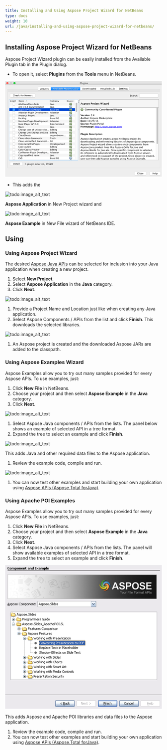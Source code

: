 ```yaml
---
title: Installing and Using Aspose Project Wizard for NetBeans
type: docs
weight: 10
url: /java/installing-and-using-aspose-project-wizard-for-netbeans/
---
```


## **Installing Aspose Project Wizard for NetBeans**
Aspose Project Wizard plugin can be easily installed from the Available Plugin tab in the Plugin dialog.

- To open it, select **Plugins** from the **Tools** menu in NetBeans.

![todo:image_alt_text](installing-and-using-aspose-project-wizard-for-netbeans_1.png)

- This adds the 

![todo:image_alt_text](http://www.aspose.com/blogs/wp-content/uploads/2014/03/asposelogosmall.png)

**Aspose Application** in New Project wizard and  

![todo:image_alt_text](http://www.aspose.com/blogs/wp-content/uploads/2014/03/asposelogosmall.png)

**Aspose Example** in New File wizard of NetBeans IDE.
## **Using**
### **Using Aspose Project Wizard**
The desired [Aspose Java APIs](http://www.aspose.com/java/total-component.aspx) can be selected for inclusion into your Java application when creating a new project.

1. Select **New Project**.
1. Select **Aspose Application** in the **Java** category.
1. Click **Next**. 

![todo:image_alt_text](http://www.aspose.com/blogs/wp-content/uploads/2014/03/01.AsposeApplication1.png)

1. Provide a Project Name and Location just like when creating any Java application.
1. Select Aspose Components / APIs from the list and click **Finish**.
   This downloads the selected libraries. 

![todo:image_alt_text](http://www.aspose.com/blogs/wp-content/uploads/2014/03/04.DownloadingComponents.png)

1. An Aspose project is created and the downloaded Aspose JARs are added to the classpath.
### **Using Aspose Examples Wizard**
Aspose Examples allow you to try out many samples provided for every Aspose APIs. To use examples, just:

1. Click **New File** in NetBeans.
1. Choose your project and then select **Aspose Example** in the **Java** category.
1. Click **Next**. 

![todo:image_alt_text](http://www.aspose.com/blogs/wp-content/uploads/2014/03/05.AsposeNewExample.png)

1. Select Aspose Java components / APIs from the lists.
   The panel below shows an example of selected API in a tree format.
1. Expand the tree to select an example and click **Finish**. 

![todo:image_alt_text](http://www.aspose.com/blogs/wp-content/uploads/2014/03/06.SelectAsposeExample.png)


This adds Java and other required data files to the Aspose application.

1. Review the example code, compile and run. 

![todo:image_alt_text](http://www.aspose.com/blogs/wp-content/uploads/2014/03/09.AsposeExampleCreatedSmall.png)

1. You can now test other examples and start building your own application using [Aspose APIs (Aspose.Total forJava)](http://www.aspose.com/java/total-component.aspx).
### **Using Apache POI Examples**
Aspose Examples allow you to try out many samples provided for every Aspose APIs. To use examples, just:

1. Click **New File** in NetBeans.
1. Choose your project and then select **Aspose Example** in the **Java** category.
1. Click **Next**.
1. Select Aspose Java components / APIs from the lists.
   The panel will show available examples of selected API in a tree format.
1. Expand the tree to select an example and click **Finish**. 

![todo:image_alt_text](installing-and-using-aspose-project-wizard-for-netbeans_2.png)


This adds Aspose and Apache POI libraries and data files to the Aspose application.

1. Review the example code, compile and run. 
1. You can now test other examples and start building your own application using [Aspose APIs (Aspose.Total forJava)](http://www.aspose.com/java/total-component.aspx).
